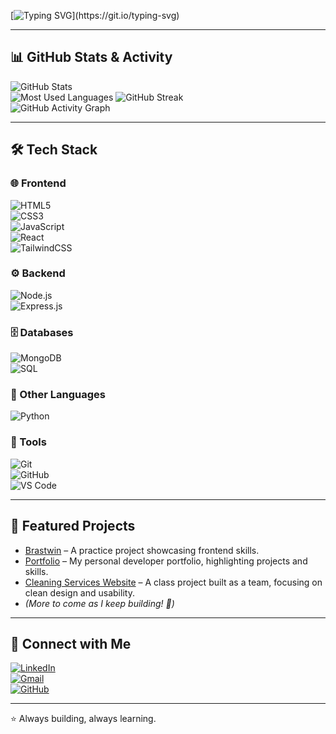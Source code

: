 [![Typing SVG](https://readme-typing-svg.demolab.com?font=Fira+Code&pause=1000&color=61DAFB&width=700&lines=Hi%2C+I'm+Immaculate+👋;💻+Computer+Science+Student+%7C+Tech+Explorer;🚀+Currently+learning+MERN+Stack+(MongoDB%2C+Express%2C+React%2C+Node.js%2C);🐍+Exploring+Python+%26+SQL+for+backend+%26+data+projects;🌐+Passionate+about+building+clean%2C+user-friendly+web+apps)](https://git.io/typing-svg)

---

## 📊 GitHub Stats & Activity  
![GitHub Stats](https://github-readme-stats.vercel.app/api?username=KimaniImmaculate&show_icons=true&theme=tokyonight&hide_border=true)  
![Most Used Languages](https://github-readme-stats.vercel.app/api/top-langs/username=KimaniImmaculate&layout=compact&theme=tokyonight&hide_border=true) 
![GitHub Streak](https://streak-stats.demolab.com?user=KimaniImmaculate&theme=tokyonight&hide_border=true)  
![GitHub Activity Graph](https://github-readme-activity-graph.vercel.app/graph?username=KimaniImmaculate&theme=tokyo-night)

---

## 🛠️ Tech Stack  

### 🌐 Frontend  
![HTML5](https://img.shields.io/badge/html5-E34F26?style=for-the-badge&logo=html5&logoColor=white)  
![CSS3](https://img.shields.io/badge/css3-1572B6?style=for-the-badge&logo=css3&logoColor=white)  
![JavaScript](https://img.shields.io/badge/javascript-F7DF1E?style=for-the-badge&logo=javascript&logoColor=black)  
![React](https://img.shields.io/badge/react-61DAFB?style=for-the-badge&logo=react&logoColor=black)  
![TailwindCSS](https://img.shields.io/badge/tailwindcss-38B2AC?style=for-the-badge&logo=tailwind-css&logoColor=white)

### ⚙️ Backend  
![Node.js](https://img.shields.io/badge/node.js-339933?style=for-the-badge&logo=node.js&logoColor=white)  
![Express.js](https://img.shields.io/badge/express.js-000000?style=for-the-badge&logo=express&logoColor=white)

### 🗄️ Databases  
![MongoDB](https://img.shields.io/badge/MongoDB-4EA94B?style=for-the-badge&logo=mongodb&logoColor=white)  
![SQL](https://img.shields.io/badge/sql-4479A1?style=for-the-badge&logo=postgresql&logoColor=white)

### 🐍 Other Languages  
![Python](https://img.shields.io/badge/python-3776AB?style=for-the-badge&logo=python&logoColor=white)

### 🔧 Tools  
![Git](https://img.shields.io/badge/git-F05033?style=for-the-badge&logo=git&logoColor=white)  
![GitHub](https://img.shields.io/badge/github-121011?style=for-the-badge&logo=github&logoColor=white)  
![VS Code](https://img.shields.io/badge/VS%20Code-007ACC?style=for-the-badge&logo=visual-studio-code&logoColor=white)

---

## 🌟 Featured Projects  

- [Brastwin](https://github.com/KimaniImmaculate/brastwin) – A practice project showcasing frontend skills.  
- [Portfolio](https://github.com/KimaniImmaculate/Hportfolio) – My personal developer portfolio, highlighting projects and skills.  
- [Cleaning Services Website](https://github.com/KimaniImmaculate/CProj) – A class project built as a team, focusing on clean design and usability.
- *(More to come as I keep building! 🚀)*  


---

## 🤝 Connect with Me  

[![LinkedIn](https://img.shields.io/badge/LinkedIn-%230077B5.svg?&style=for-the-badge&logo=linkedin&logoColor=white)](https://www.linkedin.com/in/immaculate-kimani)  
[![Gmail](https://img.shields.io/badge/Gmail-D14836?style=for-the-badge&logo=gmail&logoColor=white)](mailto:immaculatekimani001@gmail.com)  
[![GitHub](https://img.shields.io/badge/GitHub-100000?style=for-the-badge&logo=github&logoColor=white)](https://github.com/KimaniImmaculate)  

---

⭐ Always building, always learning.  


